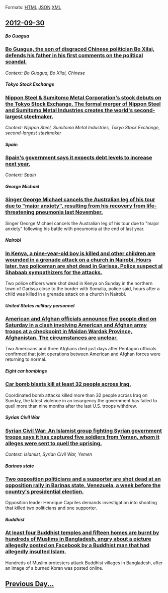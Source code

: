 
Formats: [HTML](2012/09/30/index.html)  [JSON](2012/09/30/index.json)  [XML](2012/09/30/index.xml)  

## [2012-09-30](/news/2012/09/30/index.md)

##### Bo Guagua
### [Bo Guagua, the son of disgraced Chinese politician Bo Xilai, defends his father in his first comments on the political scandal. ](/news/2012/09/30/bo-guagua-the-son-of-disgraced-chinese-politician-bo-xilai-defends-his-father-in-his-first-comments-on-the-political-scandal.md)
_Context: Bo Guagua, Bo Xilai, Chinese_

##### Tokyo Stock Exchange
### [Nippon Steel & Sumitomo Metal Corporation's stock debuts on the Tokyo Stock Exchange. The formal merger of Nippon Steel and Sumitomo Metal Industries creates the world's second-largest steelmaker. ](/news/2012/09/30/nippon-steel-sumitomo-metal-corporation-s-stock-debuts-on-the-tokyo-stock-exchange-the-formal-merger-of-nippon-steel-and-sumitomo-metal-i.md)
_Context: Nippon Steel, Sumitomo Metal Industries, Tokyo Stock Exchange, second-largest steelmaker_

##### Spain
### [Spain's government says it expects debt levels to increase next year. ](/news/2012/09/30/spain-s-government-says-it-expects-debt-levels-to-increase-next-year.md)
_Context: Spain_

##### George Michael
### [Singer George Michael cancels the Australian leg of his tour due to "major anxiety", resulting from his recovery from life-threatening pneumonia last November. ](/news/2012/09/30/singer-george-michael-cancels-the-australian-leg-of-his-tour-due-to-major-anxiety-resulting-from-his-recovery-from-life-threatening-pneum.md)
Singer George Michael cancels the Australian leg of his tour due to &quot;major anxiety&quot; following his battle with pneumonia at the end of last year.

##### Nairobi
### [In Kenya, a nine-year-old boy is killed and other children are wounded in a grenade attack on a church in Nairobi. Hours later, two policeman are shot dead in Garissa. Police suspect al Shabaab sympathizers for the attacks. ](/news/2012/09/30/in-kenya-a-nine-year-old-boy-is-killed-and-other-children-are-wounded-in-a-grenade-attack-on-a-church-in-nairobi-hours-later-two-policema.md)
Two police officers were shot dead in Kenya on Sunday in the northern town of Garissa close to the border with Somalia, police said, hours after a child was killed in a grenade attack on a church in Nairobi.

##### United States military personnel
### [American and Afghan officials announce five people died on Saturday in a clash involving American and Afghan army troops at a checkpoint in Maidan Wardak Province, Afghanistan. The circumstances are unclear. ](/news/2012/09/30/american-and-afghan-officials-announce-five-people-died-on-saturday-in-a-clash-involving-american-and-afghan-army-troops-at-a-checkpoint-in.md)
Two Americans and three Afghans died just days after Pentagon officials confirmed that joint operations between American and Afghan forces were returning to normal.

##### Eight car bombings
### [Car bomb blasts kill at least 32 people across Iraq. ](/news/2012/09/30/car-bomb-blasts-kill-at-least-32-people-across-iraq.md)
Coordinated bomb attacks killed more than 32 people across Iraq on Sunday, the latest violence in an insurgency the government has failed to quell more than nine months after the last U.S. troops withdrew.

##### Syrian Civil War
### [Syrian Civil War: An Islamist group fighting Syrian government troops says it has captured five soldiers from Yemen, whom it alleges were sent to quell the uprising. ](/news/2012/09/30/syrian-civil-war-an-islamist-group-fighting-syrian-government-troops-says-it-has-captured-five-soldiers-from-yemen-whom-it-alleges-were-se.md)
_Context: Islamist, Syrian Civil War, Yemen_

##### Barinas state
### [Two opposition politicians and a supporter are shot dead at an opposition rally in Barinas state, Venezuela, a week before the country's presidential election. ](/news/2012/09/30/two-opposition-politicians-and-a-supporter-are-shot-dead-at-an-opposition-rally-in-barinas-state-venezuela-a-week-before-the-country-s-pre.md)
Opposition leader Henrique Capriles demands investigation into shooting that killed two politicians and one supporter.

##### Buddhist
### [At least four Buddhist temples and fifteen homes are burnt by hundreds of Muslims in Bangladesh, angry about a picture allegedly posted on Facebook by a Buddhist man that had allegedly insulted Islam. ](/news/2012/09/30/at-least-four-buddhist-temples-and-fifteen-homes-are-burnt-by-hundreds-of-muslims-in-bangladesh-angry-about-a-picture-allegedly-posted-on-f.md)
Hundreds of Muslim protesters attack Buddhist villages in Bangladesh, after an image of a burned Koran was posted online.

## [Previous Day...](/news/2012/09/29/index.md)


